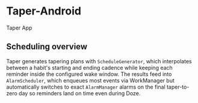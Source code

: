 # Taper-Android
Taper App

## Scheduling overview

Taper generates tapering plans with `ScheduleGenerator`, which interpolates between a habit's
starting and ending cadence while keeping each reminder inside the configured wake window. The
results feed into `AlarmScheduler`, which enqueues most events via WorkManager but automatically
switches to exact `AlarmManager` alarms on the final taper-to-zero day so reminders land on time
even during Doze.
